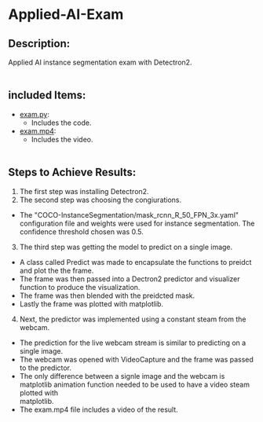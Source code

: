 # Applied-AI-Exam

## Description:
Applied AI instance segmentation exam with Detectron2.  <br /><br />

## included Items:
  - [exam.py](exam.py):
    - Includes the code.
  - [exam.mp4](exam.mp4):
    - Includes the video. <br /><br />

## Steps to Achieve Results:  
1. The first step was installing Detectron2. <br />
2. The second step was choosing the congiurations. 
  - The "COCO-InstanceSegmentation/mask_rcnn_R_50_FPN_3x.yaml" configuration file and weights were used for instance segmentation. The confidence threshold     chosen was 0.5. <br />
3. The third step was getting the model to predict on a single image.
  - A class called Predict was made to encapsulate the functions to preidct and plot the the frame.
  - The frame was then passed into a Dectron2 predictor and visualizer function to produce the visualization. 
  - The frame was then blended with the preidcted mask.
  - Lastly the frame was plotted with matplotlib.  <br />
4. Next, the predictor was implemented using a constant steam from the webcam.
  - The prediction for the live webcam stream is similar to predicting on a single image.
  - The webcam was opened with VideoCapture and the frame was passed to the predictor.
  - The only difference between a signle image and the webcam is matplotlib animation function needed to be used to have a video steam plotted with       
    matplotlib.
  - The exam.mp4 file includes a video of the result.
